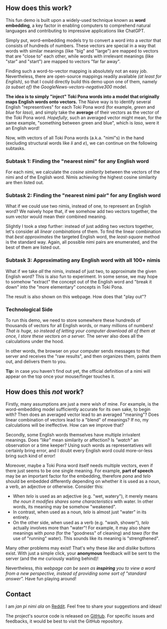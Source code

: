 ## How does this work?

This fun demo is built upon a widely-used technique known as **word embedding**, a key factor in enabling computers to comprehend natural languages and contributing to impressive applications like ChatGPT.

Simply put, word-embedding models try to convert a word into a *vector* that consists of hundreds of numbers. These vectors are special in a way that words with similar meanings (like "big" and "large") are mapped to vectors that are "close to" each other, while words with irrelevant meanings (like "star" and "start") are mapped to vectors "far far away".

Finding such a word-to-vector mapping is absolutely not an easy job. Nevertheless, there are open-source mappings readily available *(at least for English)*, so that I could directly build this demo upon one of them, namely *(a subset of)* the *GoogleNews-vectors-negative300* model.

**The idea is to simply "inject" Toki Pona words into a model that originally maps English words onto vectors.** The Naive way is to identify several English "representives" for each Toki Pona word (for example, *green* and *blue* for *laso*), and simply take the **average** of their vectors as the vector of the Toki Pona word. *Hopefully*, such an averaged vector might mean, for the same example, "something between green and blue", which is *laso*, were it an English word!

Now, with vectors of all Toki Pona words (a.k.a. "nimi"s) in the hand (excluding structural words like *li* and *e*), we can continue on the following subtasks.

### Subtask 1: Finding the "nearest nimi" for any English word

For each nimi, we calculate the *cosine similarity* between the vectors of the nimi and of the English word. Nimis achieving the highest cosine similarity are then listed out.

### Subtask 2: Finding the "nearest nimi pair" for any English word

What if we could use two nimis, instead of one, to represent an English word? We naively hope that, if we somehow add two vectors together, the sum vector would mean their combined meaning.

Slightly I took a step further: instead of just adding two vectors together, let's consider all *linear combinations* of them. To find the linear combination that *best approximates* the targeted English word, the *least-square* method is the standard way. Again, all possible nimi pairs are enumerated, and the best of them are listed out.

### Subtask 3: Approximating any English word with all 100+ nimis

What if we take *all* the nimis, instead of just two, to approximate the given English word? This is also fun to experiment. In some sense, we may hope to somehow "extract" the concept out of the English word and "break it down" into the "more elementary" concepts in Toki Pona.

The result is also shown on this webpage. How does that "play out"?

### Technological Side

To run this demo, we need to store somewhere these hundreds of thousands of vectors for all English words, or many millions of numbers! *That is huge, so instead of letting your computer download all of them at once, I store these vectors on a server.* The server also does all the calculations under the hood.

In other words, the browser on your computer sends messages to that server and receives the "raw results", and then organizes them, paints them out, and delivers them to you.

**Tip:** in case you haven't find out yet, the official definition of a nimi will appear on the top once your mouse/finger touches it.

## How does this *not* work?

Firstly, many assumptions are just a mere wish of mine. For example, is the word-embedding model sufficiently accurate for its own sake, to begin with? Then does an averaged vector lead to an averaged "meaning"? Does linear combination of vectors lead to a "blend" of meanings? If no, my calculations will be ineffective. How can we improve that?

Secondly, some English words themselves have multiple irrivalent meanings. Does *"like"* mean similarity or affection? Is *"watch"* an observation or a time keeper? Using such words as representatives will certainly bring error, and I doubt every English word could more-or-less bring such kind of error!

Moreover, maybe a Toki Pona word itself needs multiple vectors, even if there just seems to be one single meaning. For example, **part of speech** may be an important factor for the embedding, therefore *pona* and *telo* should be embedded differently depending on whether it is used as a noun, a verb, an adjective or otherwise. Consider this:
- When *telo* is used as an adjective (e.g. "wet, watery"), it merely means *the noun it modifies shares some characteristics* with water. In other words, its meaning may be somehow "weakened".
- In contrast, when used as a noun, *telo* is almost just "water" in its entirety.
- On the other side, when used as a verb (e.g. "wash, shower"), *telo* actually involves more than "water"! For example, it may also share meanings with *pona* (for the "goodness" of cleaning) and *tawa* (for the use of "running" water). This sounds like its meaning is "strengthened".

Many other problems may exist! That's why these *like* and *dislike* buttons exist. With just a simple click, your **anonymous** feedback will be sent to the server (and the *me* curiously waiting behind)!

Nevertheless, *this webpage can be seen as **inspiring** you to view a word from a new perspective, instead of providing some sort of "standard answer".* Have fun playing around!

## Contact

I am *jan pi nimi ala* on [Reddit](https://www.reddit.com/user/daniel_nango). Feel free to share your suggestions and ideas!

The project's source code is released on [GitHub](https://github.com/Nangos/nimi-nasa/). For specific issues and feedbacks, it would be best to visit the GitHub repository.

